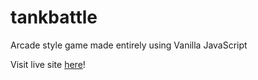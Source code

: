 # tankbattle
Arcade style game made entirely using Vanilla JavaScript

Visit live site [here](https://nfalbo213.github.io/tankbattle/)!
